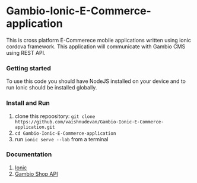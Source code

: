 # Gambio-Ionic-E-Commerce-application

This is cross platform E-Commerece mobile applications written using ionic cordova framework. This application will communicate with Gambio CMS using REST API.

<h3> Getting started</h3> 

To use this code you should have NodeJS installed on your device and to run Ionic should be installed globally.

<h3> Install and Run </h3> 
<ol>
<li>clone this repoository: <code>git clone https://github.com/vaishnudevan/Gambio-Ionic-E-Commerce-application.git</code></li>
<li><code>cd Gambio-Ionic-E-Commerce-application</code></li>
<li>run <code>ionic serve --lab</code> from a terminal</li>
</ol>

<h3> Documentation</h3> 
<ol>
<li><a target="_blank" href="https://ionicframework.com/docs/">Ionic</a></li>
<li><a target="_blank" href="https://developers.gambio.de/docs/3.2.0.0/apidoc/">Gambio Shop API</a> </li>
</ol>



